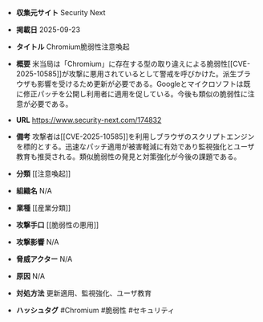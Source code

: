 - **収集元サイト**
Security Next

- **掲載日**
2025-09-23

- **タイトル**
Chromium脆弱性注意喚起

- **概要**
米当局は「Chromium」に存在する型の取り違えによる脆弱性[[CVE-2025-10585]]が攻撃に悪用されているとして警戒を呼びかけた。派生ブラウザも影響を受けるため更新が必要である。Googleとマイクロソフトは既に修正パッチを公開し利用者に適用を促している。今後も類似の脆弱性に注意が必要である。

- **URL**
https://www.security-next.com/174832

- **備考**
攻撃者は[[CVE-2025-10585]]を利用しブラウザのスクリプトエンジンを標的とする。迅速なパッチ適用が被害軽減に有効であり監視強化とユーザ教育も推奨される。類似脆弱性の発見と対策強化が今後の課題である。

- **分類**
[[注意喚起]]

- **組織名**
N/A

- **業種**
[[産業分類]]

- **攻撃手口**
[[脆弱性の悪用]]

- **攻撃影響**
N/A

- **脅威アクター**
N/A

- **原因**
N/A

- **対処方法**
更新適用、監視強化、ユーザ教育

- **ハッシュタグ**
#Chromium #脆弱性 #セキュリティ
